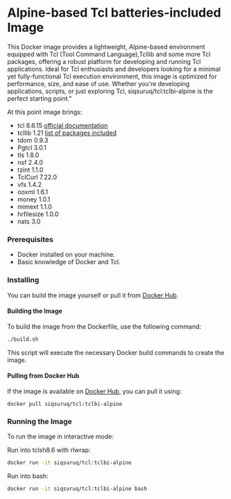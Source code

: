 # Alpine-based Tcl batteries-included Image

This Docker image provides a lightweight, Alpine-based environment equipped with Tcl (Tool Command Language),Tcllib and some more Tcl packages, offering a robust platform for developing and running Tcl applications. Ideal for Tcl enthusiasts and developers looking for a minimal yet fully-functional Tcl execution environment, this image is optimized for performance, size, and ease of use. Whether you're developing applications, scripts, or just exploring Tcl, siqsuruq/tcl:tclbi-alpine is the perfect starting point."

At this point image brings:

- tcl 8.6.15 [official documentation](https://www.tcl-lang.org/man/tcl8.6/)
- tcllib 1.21 [list of packages included](https://core.tcl-lang.org/tcllib/doc/tcllib-1-21/embedded/md/toc.md)
- tdom 0.9.3
- Pgtcl 3.0.1
- tls 1.8.0
- nsf 2.4.0
- tzint 1.1.0
- TclCurl 7.22.0
- vfs 1.4.2
- ooxml 1.6.1
- money 1.0.1
- mimext 1.1.0
- hrfilesize 1.0.0
- nats 3.0

### Prerequisites

- Docker installed on your machine.
- Basic knowledge of Docker and Tcl.

### Installing

You can build the image yourself or pull it from [Docker Hub](https://hub.docker.com/r/siqsuruq/tcl/tags).

#### Building the Image

To build the image from the Dockerfile, use the following command:

```bash
./build.sh
```

This script will execute the necessary Docker build commands to create the image.

#### Pulling from Docker Hub

If the image is available on [Docker Hub](https://hub.docker.com/r/siqsuruq/tcl/tags), you can pull it using:

```
docker pull siqsuruq/tcl:tclbi-alpine
```

### Running the Image

To run the image in interactive mode:

Run into tclsh8.6 with rlwrap:

```bash
docker run -it siqsuruq/tcl:tclbi-alpine
```
Run into bash:

```bash
docker run -it siqsuruq/tcl:tclbi-alpine bash
```